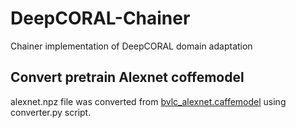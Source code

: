 # DeepCORAL-Chainer
Chainer implementation of DeepCORAL domain adaptation

## Convert pretrain Alexnet coffemodel
alexnet.npz file was converted from [bvlc_alexnet.caffemodel](http://dl.caffe.berkeleyvision.org/bvlc_alexnet.caffemodel) using converter.py script. 
##  
